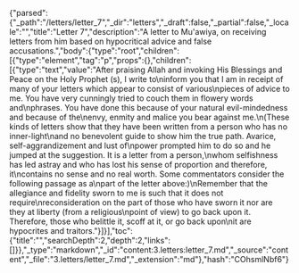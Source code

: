 {"parsed":{"_path":"/letters/letter_7","_dir":"letters","_draft":false,"_partial":false,"_locale":"","title":"Letter 7","description":"A letter to Mu'awiya, on receiving letters from him based on hypocritical advice and false accusations.","body":{"type":"root","children":[{"type":"element","tag":"p","props":{},"children":[{"type":"text","value":"After praising Allah and invoking His Blessings and Peace on the Holy Prophet (s), I write to\ninform you that I am in receipt of many of your letters which appear to consist of various\npieces of advice to me. You have very cunningly tried to couch them in flowery words and\nphrases. You have done this because of your natural evil-mindedness and because of the\nenvy, enmity and malice you bear against me.\n(These kinds of letters show that they have been written from a person who has no inner-light\nand no benevolent guide to show him the true path. Avarice, self-aggrandizement and lust of\npower prompted him to do so and he jumped at the suggestion. It is a letter from a person,\nwhom selfishness has led astray and who has lost his sense of proportion and therefore, it\ncontains no sense and no real worth. Some commentators consider the following passage as a\npart of the letter above:)\nRemember that the allegiance and fidelity sworn to me is such that it does not require\nreconsideration on the part of those who have sworn it nor are they at liberty (from a religious\npoint of view) to go back upon it. Therefore, those who belittle it, scoff at it, or go back upon\nit are hypocrites and traitors."}]}],"toc":{"title":"","searchDepth":2,"depth":2,"links":[]}},"_type":"markdown","_id":"content:3.letters:letter_7.md","_source":"content","_file":"3.letters/letter_7.md","_extension":"md"},"hash":"COhsmlNbf6"}